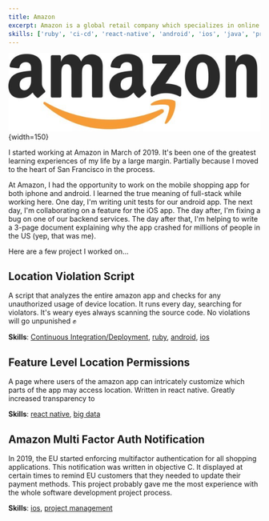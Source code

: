 ```yaml
---
title: Amazon
excerpt: Amazon is a global retail company which specializes in online sales.
skills: ['ruby', 'ci-cd', 'react-native', 'android', 'ios', 'java', 'project-management', 'teamwork', 'big-data']
---
```


![amazon](./images/amazonlogo.jpg){width=150}

I started working at Amazon in March of 2019. It's been one of the greatest learning experiences of my life by a large margin. Partially because I moved to the heart of San Francisco in the process. 

At Amazon, I had the opportunity to work on the mobile shopping app for both iphone and android. I learned the true meaning of full-stack while working here. One day, I'm writing unit tests for our android app. The next day, I'm collaborating on a feature for the iOS app. The day after, I'm fixing a bug on one of our backend services. The day after that, I'm helping to write a 3-page document explaining why the app crashed for millions of people in the US (yep, that was me).

Here are a few project I worked on...

## Location Violation Script

A script that analyzes the entire amazon app and checks for any unauthorized usage of device location. It runs every day, searching for violators. It's weary eyes always scanning the source code. No violations will go unpunished :fist:

**Skills**: [Continuous Integration/Deployment](/skill/ci-cd), [ruby](/skill/ruby), [android](/skill/android), [ios](/skill/ios)

## Feature Level Location Permissions

A page where users of the amazon app can intricately customize which parts of the app may access location. Written in react native. Greatly increased transparency to 

**Skills**: [react native](/skill/react-native), [big data](/skill/big-data)

## Amazon Multi Factor Auth Notification

In 2019, the EU started enforcing multifactor authentication for all shopping applications. This notification was written in objective C. It displayed at certain times to remind EU customers that they needed to update their payment methods. This project probably gave me the most experience with the whole software development project process.

**Skills**: [ios](/skill/ios), [project management](/skill/project-management)
